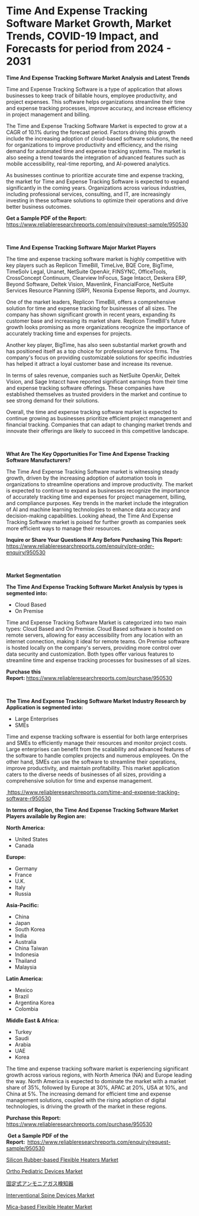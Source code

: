 <p><h1>Time And Expense Tracking Software Market Growth, Market Trends, COVID-19 Impact, and Forecasts for period from 2024 - 2031</h1></p><p><strong>Time And Expense Tracking Software Market Analysis and Latest Trends</strong></p>
<p><p>Time and Expense Tracking Software is a type of application that allows businesses to keep track of billable hours, employee productivity, and project expenses. This software helps organizations streamline their time and expense tracking processes, improve accuracy, and increase efficiency in project management and billing.</p><p>The Time and Expense Tracking Software Market is expected to grow at a CAGR of 10.1% during the forecast period. Factors driving this growth include the increasing adoption of cloud-based software solutions, the need for organizations to improve productivity and efficiency, and the rising demand for automated time and expense tracking systems. The market is also seeing a trend towards the integration of advanced features such as mobile accessibility, real-time reporting, and AI-powered analytics.</p><p>As businesses continue to prioritize accurate time and expense tracking, the market for Time and Expense Tracking Software is expected to expand significantly in the coming years. Organizations across various industries, including professional services, consulting, and IT, are increasingly investing in these software solutions to optimize their operations and drive better business outcomes.</p></p>
<p><strong>Get a Sample PDF of the Report:&nbsp;</strong> <a href="https://www.reliableresearchreports.com/enquiry/request-sample/950530">https://www.reliableresearchreports.com/enquiry/request-sample/950530</a></p>
<p>&nbsp;</p>
<p><strong>Time And Expense Tracking Software Major Market Players</strong></p>
<p><p>The time and expense tracking software market is highly competitive with key players such as Replicon TimeBill, TimeLive, BQE Core, BigTime, TimeSolv Legal, Unanet, NetSuite OpenAir, FINSYNC, OfficeTools, CrossConcept Continuum, Clearview InFocus, Sage Intacct, Deskera ERP, Beyond Software, Deltek Vision, Mavenlink, FinancialForce, NetSuite Services Resource Planning (SRP), Nexonia Expense Reports, and Journyx.</p><p>One of the market leaders, Replicon TimeBill, offers a comprehensive solution for time and expense tracking for businesses of all sizes. The company has shown significant growth in recent years, expanding its customer base and increasing its market share. Replicon TimeBill's future growth looks promising as more organizations recognize the importance of accurately tracking time and expenses for projects.</p><p>Another key player, BigTime, has also seen substantial market growth and has positioned itself as a top choice for professional service firms. The company's focus on providing customizable solutions for specific industries has helped it attract a loyal customer base and increase its revenue.</p><p>In terms of sales revenue, companies such as NetSuite OpenAir, Deltek Vision, and Sage Intacct have reported significant earnings from their time and expense tracking software offerings. These companies have established themselves as trusted providers in the market and continue to see strong demand for their solutions.</p><p>Overall, the time and expense tracking software market is expected to continue growing as businesses prioritize efficient project management and financial tracking. Companies that can adapt to changing market trends and innovate their offerings are likely to succeed in this competitive landscape.</p></p>
<p>&nbsp;</p>
<p><strong>What Are The Key Opportunities For Time And Expense Tracking Software Manufacturers?</strong></p>
<p><p>The Time And Expense Tracking Software market is witnessing steady growth, driven by the increasing adoption of automation tools in organizations to streamline operations and improve productivity. The market is expected to continue to expand as businesses recognize the importance of accurately tracking time and expenses for project management, billing, and compliance purposes. Key trends in the market include the integration of AI and machine learning technologies to enhance data accuracy and decision-making capabilities. Looking ahead, the Time And Expense Tracking Software market is poised for further growth as companies seek more efficient ways to manage their resources.</p></p>
<p><strong>Inquire or Share Your Questions If Any Before Purchasing This Report:</strong> <a href="https://www.reliableresearchreports.com/enquiry/pre-order-enquiry/950530">https://www.reliableresearchreports.com/enquiry/pre-order-enquiry/950530</a></p>
<p>&nbsp;</p>
<p><strong>Market Segmentation</strong></p>
<p><strong>The Time And Expense Tracking Software Market Analysis by types is segmented into:</strong></p>
<p><ul><li>Cloud Based</li><li>On Premise</li></ul></p>
<p><p>Time and Expense Tracking Software Market is categorized into two main types: Cloud Based and On Premise. Cloud Based software is hosted on remote servers, allowing for easy accessibility from any location with an internet connection, making it ideal for remote teams. On Premise software is hosted locally on the company's servers, providing more control over data security and customization. Both types offer various features to streamline time and expense tracking processes for businesses of all sizes.</p></p>
<p><strong>Purchase this Report:&nbsp;</strong><a href="https://www.reliableresearchreports.com/purchase/950530">https://www.reliableresearchreports.com/purchase/950530</a></p>
<p>&nbsp;</p>
<p><strong>The Time And Expense Tracking Software Market Industry Research by Application is segmented into:</strong></p>
<p><ul><li>Large Enterprises</li><li>SMEs</li></ul></p>
<p><p>Time and expense tracking software is essential for both large enterprises and SMEs to efficiently manage their resources and monitor project costs. Large enterprises can benefit from the scalability and advanced features of the software to handle complex projects and numerous employees. On the other hand, SMEs can use the software to streamline their operations, improve productivity, and maintain profitability. This market application caters to the diverse needs of businesses of all sizes, providing a comprehensive solution for time and expense management.</p></p>
<p><a href="https://www.reliableresearchreports.com/time-and-expense-tracking-software-r950530">&nbsp;https://www.reliableresearchreports.com/time-and-expense-tracking-software-r950530</a></p>
<p><strong>In terms of Region, the Time And Expense Tracking Software Market Players available by Region are:</strong></p>
<p>
    <p> <strong> North America: </strong>
        <ul>
            <li>United States</li>
            <li>Canada</li>
        </ul>
        </p> 
    <p> <strong> Europe: </strong>
        <ul>
            <li>Germany</li>
            <li>France</li>
            <li>U.K.</li>
            <li>Italy</li>
            <li>Russia</li>
        </ul>
        </p> 
    <p> <strong> Asia-Pacific: </strong>
        <ul>
            <li>China</li>
            <li>Japan</li>
            <li>South Korea</li>
            <li>India</li>
            <li>Australia</li>
            <li>China Taiwan</li>
            <li>Indonesia</li>
            <li>Thailand</li>
            <li>Malaysia</li>
        </ul>
        </p> 
    <p> <strong> Latin America: </strong>
        <ul>
            <li>Mexico</li>
            <li>Brazil</li>
            <li>Argentina Korea</li>
            <li>Colombia</li>
        </ul>
        </p> 
    <p> <strong> Middle East & Africa: </strong>
        <ul>
            <li>Turkey</li>
            <li>Saudi</li>
            <li>Arabia</li>
            <li>UAE</li>
            <li>Korea</li>
        </ul>
    </p>
    </p>
<p><p>The time and expense tracking software market is experiencing significant growth across various regions, with North America (NA) and Europe leading the way. North America is expected to dominate the market with a market share of 35%, followed by Europe at 30%, APAC at 20%, USA at 10%, and China at 5%. The increasing demand for efficient time and expense management solutions, coupled with the rising adoption of digital technologies, is driving the growth of the market in these regions.</p></p>
<p><strong>Purchase this Report: </strong><a href="https://www.reliableresearchreports.com/purchase/950530">https://www.reliableresearchreports.com/purchase/950530</a></p>
<p>&nbsp;<strong>Get a Sample PDF of the Report:&nbsp;&nbsp;</strong><a href="https://www.reliableresearchreports.com/enquiry/request-sample/950530">https://www.reliableresearchreports.com/enquiry/request-sample/950530</a></p>
<p><strong></strong></p>
<p><p><a href="https://www.linkedin.com/pulse/global-silicon-rubber-based-flexible-heaters-market-status-ayqmc">Silicon Rubber-based Flexible Heaters Market</a></p><p><a href="https://github.com/gikababa4/Market-Research-Report-List-1/blob/main/ortho-pediatric-devices-market.md">Ortho Pediatric Devices Market</a></p><p><a href="https://github.com/Andrewones2023/Market-Research-Report-List-2/blob/main/1166716172756.md">固定式アンモニアガス検知器</a></p><p><a href="https://github.com/muhammadasraf467/Market-Research-Report-List-1/blob/main/interventional-spine-devices-market.md">Interventional Spine Devices Market</a></p><p><a href="https://www.linkedin.com/pulse/emerging-trends-mica-based-flexible-heater-market-global-outlook-ncoie">Mica-based Flexible Heater Market</a></p></p>